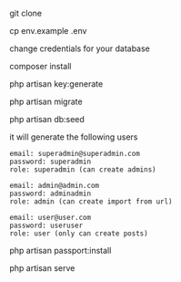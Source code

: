 git clone 

cp env.example .env 

change credentials for your database

composer install

php artisan key:generate

php artisan migrate

php artisan db:seed

it will generate the following users

    email: superadmin@superadmin.com 
    password: superadmin 
    role: superadmin (can create admins)

    email: admin@admin.com 
    password: adminadmin 
    role: admin (can create import from url)

    email: user@user.com 
    password: useruser 
    role: user (only can create posts)


php artisan passport:install

php artisan serve


